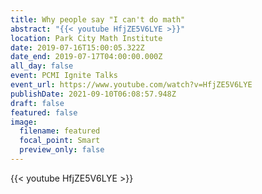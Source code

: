 ```yaml
---
title: Why people say "I can't do math"
abstract: "{{< youtube HfjZE5V6LYE >}}"
location: Park City Math Institute
date: 2019-07-16T15:00:05.322Z
date_end: 2019-07-17T04:00:00.000Z
all_day: false
event: PCMI Ignite Talks
event_url: https://www.youtube.com/watch?v=HfjZE5V6LYE
publishDate: 2021-09-10T06:08:57.948Z
draft: false
featured: false
image:
  filename: featured
  focal_point: Smart
  preview_only: false
---
```

{{< youtube HfjZE5V6LYE >}}